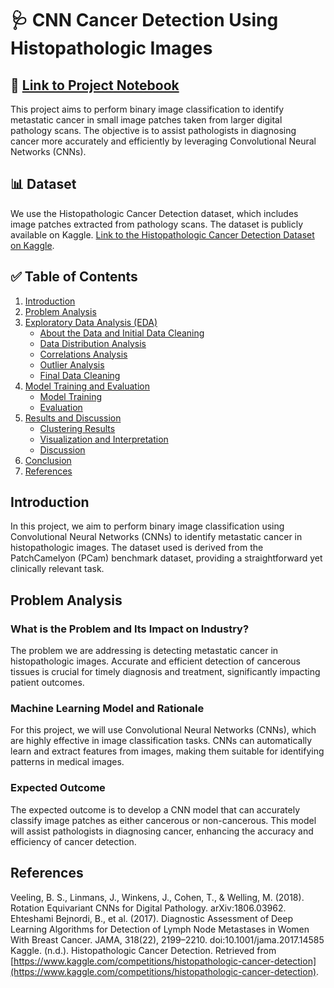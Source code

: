# 🩺 CNN Cancer Detection Using Histopathologic Images

## 📕 [Link to Project Notebook](#) <!-- Update with actual link -->

This project aims to perform binary image classification to identify metastatic cancer in small image patches taken from larger digital pathology scans. The objective is to assist pathologists in diagnosing cancer more accurately and efficiently by leveraging Convolutional Neural Networks (CNNs).

## 📊 Dataset
We use the Histopathologic Cancer Detection dataset, which includes image patches extracted from pathology scans. The dataset is publicly available on Kaggle. [Link to the Histopathologic Cancer Detection Dataset on Kaggle](https://www.kaggle.com/competitions/histopathologic-cancer-detection).

## ✅ Table of Contents
1. [Introduction](#introduction)
2. [Problem Analysis](#problem-analysis)
3. [Exploratory Data Analysis (EDA)](#exploratory-data-analysis-eda)
    - [About the Data and Initial Data Cleaning](#about-the-data-and-initial-data-cleaning)
    - [Data Distribution Analysis](#data-distribution-analysis)
    - [Correlations Analysis](#correlations-analysis)
    - [Outlier Analysis](#outlier-analysis)
    - [Final Data Cleaning](#final-data-cleaning-and-outlier-removal)
4. [Model Training and Evaluation](#model-training-and-evaluation)
    - [Model Training](#model-training)
    - [Evaluation](#evaluation)
5. [Results and Discussion](#results-and-discussion)
    - [Clustering Results](#clustering-results)
    - [Visualization and Interpretation](#visualization-and-interpretation)
    - [Discussion](#discussion)
6. [Conclusion](#conclusion)
7. [References](#references)

## Introduction
In this project, we aim to perform binary image classification using Convolutional Neural Networks (CNNs) to identify metastatic cancer in histopathologic images. The dataset used is derived from the PatchCamelyon (PCam) benchmark dataset, providing a straightforward yet clinically relevant task.

## Problem Analysis
### What is the Problem and Its Impact on Industry?
The problem we are addressing is detecting metastatic cancer in histopathologic images. Accurate and efficient detection of cancerous tissues is crucial for timely diagnosis and treatment, significantly impacting patient outcomes.

### Machine Learning Model and Rationale
For this project, we will use Convolutional Neural Networks (CNNs), which are highly effective in image classification tasks. CNNs can automatically learn and extract features from images, making them suitable for identifying patterns in medical images.

### Expected Outcome
The expected outcome is to develop a CNN model that can accurately classify image patches as either cancerous or non-cancerous. This model will assist pathologists in diagnosing cancer, enhancing the accuracy and efficiency of cancer detection.



## References
Veeling, B. S., Linmans, J., Winkens, J., Cohen, T., & Welling, M. (2018). Rotation Equivariant CNNs for Digital Pathology. arXiv:1806.03962.  
Ehteshami Bejnordi, B., et al. (2017). Diagnostic Assessment of Deep Learning Algorithms for Detection of Lymph Node Metastases in Women With Breast Cancer. JAMA, 318(22), 2199–2210. doi:10.1001/jama.2017.14585  
Kaggle. (n.d.). Histopathologic Cancer Detection. Retrieved from [https://www.kaggle.com/competitions/histopathologic-cancer-detection](https://www.kaggle.com/competitions/histopathologic-cancer-detection).
